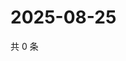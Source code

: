 # 2025-08-25

共 0 条

<!-- BEGIN ZHIHUQUESTIONS -->
<!-- 最后更新时间 Mon Aug 25 2025 01:09:30 GMT+0800 (China Standard Time) -->

<!-- END ZHIHUQUESTIONS -->
